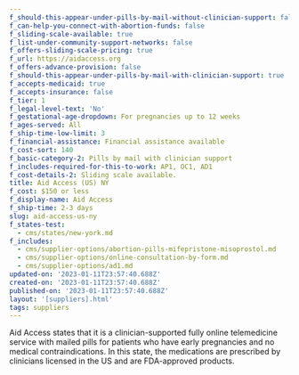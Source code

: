 ```yaml
---
f_should-this-appear-under-pills-by-mail-without-clinician-support: false
f_can-help-you-connect-with-abortion-funds: false
f_sliding-scale-available: true
f_list-under-community-support-networks: false
f_offers-sliding-scale-pricing: true
f_url: https://aidaccess.org
f_offers-advance-provision: false
f_should-this-appear-under-pills-by-mail-with-clinician-support: true
f_accepts-medicaid: true
f_accepts-insurance: false
f_tier: 1
f_legal-level-text: 'No'
f_gestational-age-dropdown: For pregnancies up to 12 weeks
f_ages-served: All
f_ship-time-low-limit: 3
f_financial-assistance: Financial assistance available
f_cost-sort: 140
f_basic-category-2: Pills by mail with clinician support
f_includes-required-for-this-to-work: AP1, OC1, AD1
f_cost-details-2: Sliding scale available.
title: Aid Access (US) NY
f_cost: $150 or less
f_display-name: Aid Access
f_ship-time: 2-3 days
slug: aid-access-us-ny
f_states-test:
  - cms/states/new-york.md
f_includes:
  - cms/supplier-options/abortion-pills-mifepristone-misoprostol.md
  - cms/supplier-options/online-consultation-by-form.md
  - cms/supplier-options/ad1.md
updated-on: '2023-01-11T23:57:40.688Z'
created-on: '2023-01-11T23:57:40.688Z'
published-on: '2023-01-11T23:57:40.688Z'
layout: '[suppliers].html'
tags: suppliers
---
```


Aid Access states that it is a clinician-supported fully online telemedicine service with mailed pills for patients who have early pregnancies and no medical contraindications. In this state, the medications are prescribed by clinicians licensed in the US and are FDA-approved products.

‍
